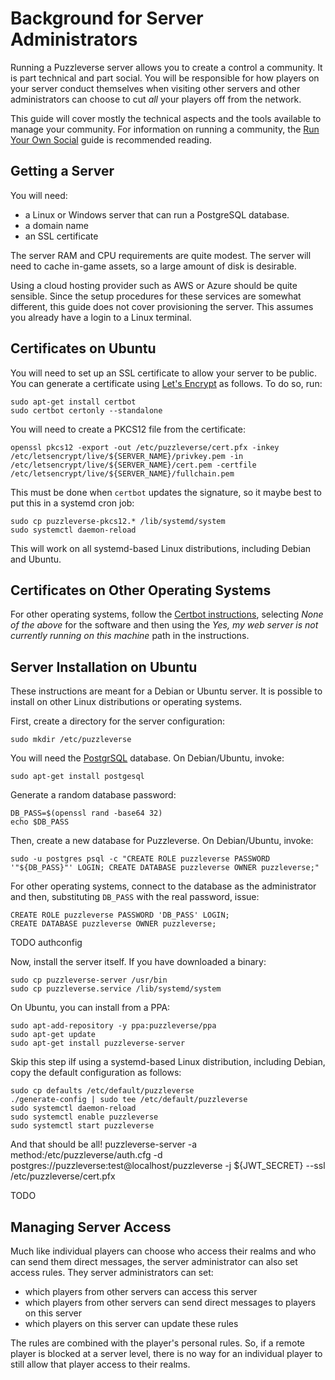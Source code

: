# Background for Server Administrators
Running a Puzzleverse server allows you to create a control a community.
It is part technical and part social. You will be responsible for how players
on your server conduct themselves when visiting other servers and other
administrators can choose to cut _all_ your players off from the network.

This guide will cover mostly the technical aspects and the tools available to
manage your community. For information on running a community, the [Run Your
Own Social](https://runyourown.social/) guide is recommended reading.

## Getting a Server
You will need:

- a Linux or Windows server that can run a PostgreSQL database.
- a domain name
- an SSL certificate

The server RAM and CPU requirements are quite modest. The server will need to
cache in-game assets, so a large amount of disk is desirable.

Using a cloud hosting provider such as AWS or Azure should be quite sensible.
Since the setup procedures for these services are somewhat different, this
guide does not cover provisioning the server. This assumes you already have a
login to a Linux terminal.

## Certificates on Ubuntu
You will need to set up an SSL certificate to allow your server to be public.
You can generate a certificate using [Let's Encrypt](https://letsencrypt.org/)
as follows. To do so, run:

    sudo apt-get install certbot
    sudo certbot certonly --standalone

You will need to create a PKCS12 file from the certificate:

    openssl pkcs12 -export -out /etc/puzzleverse/cert.pfx -inkey /etc/letsencrypt/live/${SERVER_NAME}/privkey.pem -in /etc/letsencrypt/live/${SERVER_NAME}/cert.pem -certfile /etc/letsencrypt/live/${SERVER_NAME}/fullchain.pem

This must be done when `certbot` updates the signature, so it maybe best to put this in a systemd cron job:

    sudo cp puzzleverse-pkcs12.* /lib/systemd/system
    sudo systemctl daemon-reload

This will work on all systemd-based Linux distributions, including Debian and Ubuntu.

## Certificates on Other Operating Systems
For other operating systems, follow the [Certbot
instructions](https://certbot.eff.org/instructions), selecting _None of the
above_ for the software and then using the _Yes, my web server is not currently
running on this machine_ path in the instructions.


## Server Installation on Ubuntu
These instructions are meant for a Debian or Ubuntu server. It is possible to
install on other Linux distributions or operating systems.

First, create a directory for the server configuration:

    sudo mkdir /etc/puzzleverse

You will need the [PostgrSQL](https://www.postgresql.org/) database. On Debian/Ubuntu, invoke:

    sudo apt-get install postgesql

Generate a random database password:

    DB_PASS=$(openssl rand -base64 32)
    echo $DB_PASS

Then, create a new database for Puzzleverse. On Debian/Ubuntu, invoke:

    sudo -u postgres psql -c "CREATE ROLE puzzleverse PASSWORD '"${DB_PASS}"' LOGIN; CREATE DATABASE puzzleverse OWNER puzzleverse;"

For other operating systems, connect to the database as the administrator and then, substituting `DB_PASS` with the real password, issue:

    CREATE ROLE puzzleverse PASSWORD 'DB_PASS' LOGIN;
    CREATE DATABASE puzzleverse OWNER puzzleverse;


TODO authconfig

Now, install the server itself. If you have downloaded a binary:

    sudo cp puzzleverse-server /usr/bin
    sudo cp puzzleverse.service /lib/systemd/system

On Ubuntu, you can install from a PPA:

    sudo apt-add-repository -y ppa:puzzleverse/ppa
    sudo apt-get update
    sudo apt-get install puzzleverse-server

Skip this step iIf using a systemd-based Linux distribution, including Debian, copy the default configuration as follows:

    sudo cp defaults /etc/default/puzzleverse
    ./generate-config | sudo tee /etc/default/puzzleverse
    sudo systemctl daemon-reload
    sudo systemctl enable puzzleverse
    sudo systemctl start puzzleverse

And that should be all!
    puzzleverse-server -a method:/etc/puzzleverse/auth.cfg -d postgres://puzzleverse:test@localhost/puzzleverse -j ${JWT_SECRET} --ssl /etc/puzzleverse/cert.pfx

TODO

## Managing Server Access
Much like individual players can choose who access their realms and who can
send them direct messages, the server administrator can also set access rules.
They server administrators can set:

- which players from other servers can access this server
- which players from other servers can send direct messages to players on this server
- which players on this server can update these rules

The rules are combined with the player's personal rules. So, if a remote player
is blocked at a server level, there is no way for an individual player to still
allow that player access to their realms.
